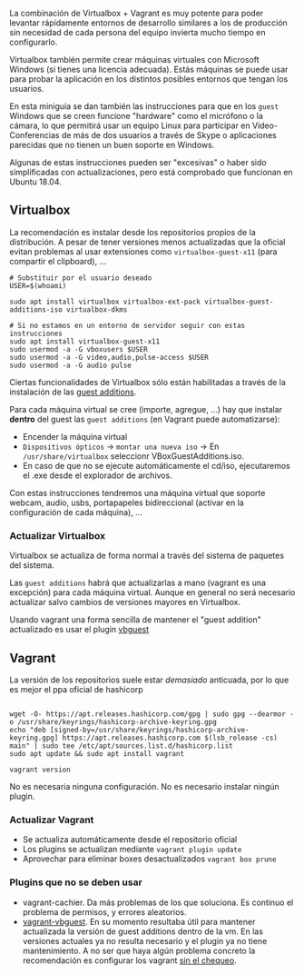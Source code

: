 La combinación de Virtualbox + Vagrant es muy potente para poder levantar rápidamente entornos de desarrollo similares a los de producción sin necesidad de cada persona del equipo invierta mucho tiempo en configurarlo.

Virtualbox también permite crear máquinas virtuales con Microsoft Windows (si tienes una licencia adecuada). Estás máquinas se puede usar para probar la aplicación en los distintos posibles entornos que tengan los usuarios.

En esta miniguía se dan también las instrucciones para que en los `guest` Windows que se creen funcione "hardware" como el micrófono o la cámara, lo que permitirá usar un equipo Linux para participar en Video-Conferencias de más de dos usuarios a través de Skype o aplicaciones parecidas que no tienen un buen soporte en Windows.

Algunas de estas instrucciones pueden ser "excesivas" o haber sido simplificadas con actualizaciones, pero está comprobado que funcionan en Ubuntu 18.04.

## Virtualbox

La recomendación es instalar desde los repositorios propios de la distribución. A pesar de tener versiones menos actualizadas que la oficial evitan problemas al usar extensiones como `virtualbox-guest-x11` (para compartir el clipboard), ...

```
# Substituir por el usuario deseado
USER=$(whoami)

sudo apt install virtualbox virtualbox-ext-pack virtualbox-guest-additions-iso virtualbox-dkms

# Si no estamos en un entorno de servidor seguir con estas instrucciones
sudo apt install virtualbox-guest-x11
sudo usermod -a -G vboxusers $USER
sudo usermod -a -G video,audio,pulse-access $USER
sudo usermod -a -G audio pulse
```

Ciertas funcionalidades de Virtualbox sólo están habilitadas a través de la instalación de las [guest additions](https://www.virtualbox.org/manual/ch04.html#idm1936).

Para cada máquina virtual se cree (importe, agregue, ...) hay que instalar **dentro** del guest las `guest additions` (en Vagrant puede automatizarse):

-   Encender la máquina virtual
-   `Dispositivos ópticos` -> `montar una nueva iso` -> En `/usr/share/virtualbox` seleccionr VBoxGuestAdditions.iso.
-   En caso de que no se ejecute automáticamente el cd/iso, ejecutaremos el .exe desde el explorador de archivos.

Con estas instrucciones tendremos una máquina virtual que soporte webcam, audio, usbs, portapapeles bidireccional (activar en la configuración de cada máquina), ...

### Actualizar Virtualbox

Virtualbox se actualiza de forma normal a través del sistema de paquetes del sistema.

Las `guest additions` habrá que actualizarlas a mano (vagrant es una excepción) para cada máquina virtual. Aunque en general no será necesario actualizar salvo cambios de versiones mayores en Virtualbox.

Usando vagrant una forma sencilla de mantener el "guest addition" actualizado es usar el plugin [vbguest](https://github.com/dotless-de/vagrant-vbguest)

## Vagrant

La versión de los repositorios suele estar _demasiado_ anticuada, por lo que es mejor el ppa oficial de hashicorp

```

wget -O- https://apt.releases.hashicorp.com/gpg | sudo gpg --dearmor -o /usr/share/keyrings/hashicorp-archive-keyring.gpg
echo "deb [signed-by=/usr/share/keyrings/hashicorp-archive-keyring.gpg] https://apt.releases.hashicorp.com $(lsb_release -cs) main" | sudo tee /etc/apt/sources.list.d/hashicorp.list
sudo apt update && sudo apt install vagrant

vagrant version
```

No es necesaria ninguna configuración. No es necesario instalar ningún plugin.

### Actualizar Vagrant

-   Se actualiza automáticamente desde el repositorio oficial
-   Los plugins se actualizan mediante `vagrant plugin update`
-   Aprovechar para eliminar boxes desactualizados `vagrant box prune`

### Plugins que no se deben usar

-   vagrant-cachier. Da más problemas de los que soluciona. Es continuo el problema de permisos, y errores aleatorios.
-   [vagrant-vbguest](https://github.com/dotless-de/vagrant-vbguest). En su momento resultaba útil para mantener actualizada la versión de guest additions dentro de la vm. En las versiones actuales ya no resulta necesario y el plugin ya no tiene mantenimiento. A no ser que haya algún problema concreto la recomendación es configurar los vagrant [sin el chequeo](https://developer.hashicorp.com/vagrant/docs/providers/virtualbox/configuration#checking-for-guest-additions).
